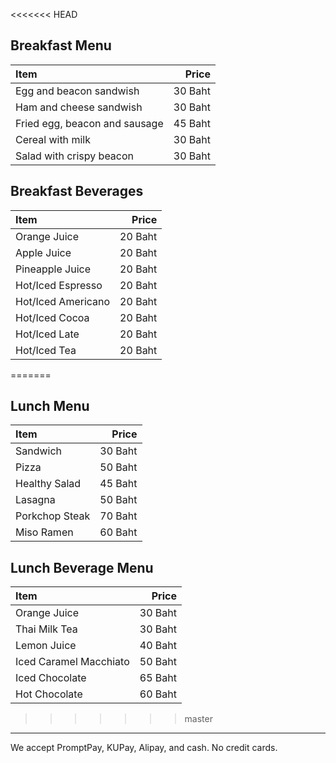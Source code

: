 <<<<<<< HEAD
## Breakfast Menu

| Item                          |   Price |
| :---------------------------- | ------: |
| Egg and beacon sandwish       | 30 Baht |
| Ham and cheese sandwish       | 30 Baht |
| Fried egg, beacon and sausage | 45 Baht |
| Cereal with milk              | 30 Baht |
| Salad with crispy beacon      | 30 Baht |

## Breakfast Beverages

| Item               |   Price |
| :----------------- | ------: |
| Orange Juice       | 20 Baht |
| Apple Juice        | 20 Baht |
| Pineapple Juice    | 20 Baht |
| Hot/Iced Espresso  | 20 Baht |
| Hot/Iced Americano | 20 Baht |
| Hot/Iced Cocoa     | 20 Baht |
| Hot/Iced Late      | 20 Baht |
| Hot/Iced Tea       | 20 Baht |
=======
## Lunch Menu

| Item                                   | Price |
|:---------------------------------------|------:|
| Sandwich                               |  30 Baht  |
| Pizza                                  |  50 Baht  |
| Healthy Salad                          |  45 Baht  |
| Lasagna                                |  50 Baht  |
| Porkchop Steak                         |  70 Baht  |
| Miso Ramen                             |  60 Baht  |

## Lunch Beverage Menu

| Item                                   | Price |
|:---------------------------------------|------:|
| Orange Juice                           |  30 Baht  |
| Thai Milk Tea                          |  30 Baht  |
| Lemon Juice                            |  40 Baht  |
| Iced Caramel Macchiato                 |  50 Baht  |
| Iced Chocolate                         |  65 Baht  |
| Hot Chocolate                          |  60 Baht  |
>>>>>>> master

---

We accept PromptPay, KUPay, Alipay, and cash. No credit cards.
